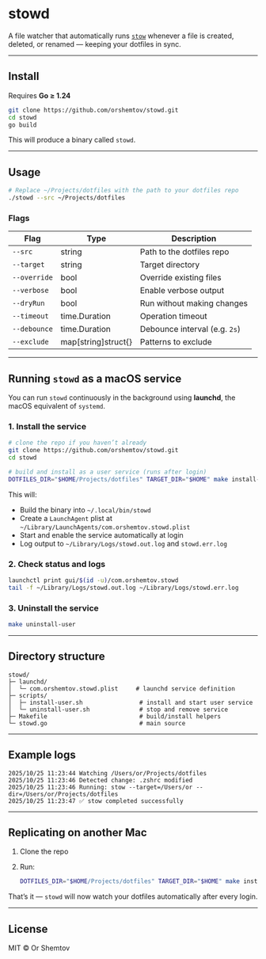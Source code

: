 # stowd

A file watcher that automatically runs [`stow`](https://www.gnu.org/software/stow/) whenever a file is created, deleted, or renamed — keeping your dotfiles in sync.

---

## Install

Requires **Go ≥ 1.24**

```bash
git clone https://github.com/orshemtov/stowd.git
cd stowd
go build
```

This will produce a binary called `stowd`.

---

## Usage

```bash
# Replace ~/Projects/dotfiles with the path to your dotfiles repo
./stowd --src ~/Projects/dotfiles
```

### Flags

| Flag      | Type                 | Description                |
|------------|----------------------|----------------------------|
| `--src`      | string             | Path to the dotfiles repo  |
| `--target`   | string             | Target directory           |
| `--override` | bool               | Override existing files    |
| `--verbose`  | bool               | Enable verbose output      |
| `--dryRun`   | bool               | Run without making changes |
| `--timeout`  | time.Duration      | Operation timeout          |
| `--debounce` | time.Duration      | Debounce interval (e.g. `2s`) |
| `--exclude`  | map[string]struct{} | Patterns to exclude      |

---

## Running `stowd` as a macOS service

You can run `stowd` continuously in the background using **launchd**, the macOS equivalent of `systemd`.

### 1. Install the service

```bash
# clone the repo if you haven’t already
git clone https://github.com/orshemtov/stowd.git
cd stowd

# build and install as a user service (runs after login)
DOTFILES_DIR="$HOME/Projects/dotfiles" TARGET_DIR="$HOME" make install-user
```

This will:

- Build the binary into `~/.local/bin/stowd`
- Create a `LaunchAgent` plist at `~/Library/LaunchAgents/com.orshemtov.stowd.plist`
- Start and enable the service automatically at login
- Log output to `~/Library/Logs/stowd.out.log` and `stowd.err.log`

### 2. Check status and logs

```bash
launchctl print gui/$(id -u)/com.orshemtov.stowd
tail -f ~/Library/Logs/stowd.out.log ~/Library/Logs/stowd.err.log
```

### 3. Uninstall the service

```bash
make uninstall-user
```

---

## Directory structure

```
stowd/
├─ launchd/
│  └─ com.orshemtov.stowd.plist     # launchd service definition
├─ scripts/
│  ├─ install-user.sh                # install and start user service
│  └─ uninstall-user.sh              # stop and remove service
├─ Makefile                          # build/install helpers
└─ stowd.go                          # main source
```

---

## Example logs

```
2025/10/25 11:23:44 Watching /Users/or/Projects/dotfiles
2025/10/25 11:23:46 Detected change: .zshrc modified
2025/10/25 11:23:46 Running: stow --target=/Users/or --dir=/Users/or/Projects/dotfiles
2025/10/25 11:23:47 ✅ stow completed successfully
```

---

## Replicating on another Mac

1. Clone the repo  
2. Run:

   ```bash
   DOTFILES_DIR="$HOME/Projects/dotfiles" TARGET_DIR="$HOME" make install-user
   ```

That’s it — `stowd` will now watch your dotfiles automatically after every login.

---

## License

MIT © Or Shemtov
